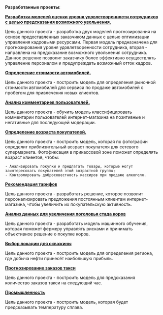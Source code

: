 **Разработанные проекты:**

[**Разработка моделей оценки уровня удовлетворенности сотрудников с целью предсказания возможного увольнения.**](https://github.com/Dnevvs/Data-Science-Projects/tree/main/Employee%20Satisfaction)
  
  Цель данного проекта - разработка двух моделей прогнозирования на основе предоставленных заказчиком данных с целью оптимизации управления кадровыми ресурсами. Первая модель предназначена для прогнозирования уровня удовлетворенности сотрудника, вторая - направлена на предсказание возможного увольнения сотрудника. Данное решение позволит заказчику более эффективно осуществлять управление персоналом и предупреждать возможный отток кадров.

[**Определение стоимости автомобилей.**](https://github.com/Dnevvs/Data-Science-Projects/tree/main/Car%20Cost%20Prediction)
  
  Цель данного проекта - построить модель для определения рыночной стоимости автомобилей для 
сервиса по продаже автомобилей с пробегом для привлечения новых клиентов.

[**Анализ комментариев пользователей.**](https://github.com/Dnevvs/Data-Science-Projects/tree/main/Toxic%20Comments%20Analysis)
  
  Цель данного проекта - обучить модель классифицировать комментарии пользователей интернет-магазина на позитивные и негативные для последующей модерации.

[**Определение возраста покупателей.**](https://github.com/Dnevvs/Data-Science-Projects/tree/main/Customers%20Age%20Prediction)
  
  Цель данного проекта - построить модель, которая по фотографии определит приблизительный возраст покупателя для сетевого супермаркета. Фотофиксация в прикассовой зоне поможет определять возраст клиентов, чтобы:
  
    - Анализировать покупки и предлагать товары, которые могут заинтересовать покупателей этой возрастной группы;
    - Контролировать добросовестность кассиров при продаже алкоголя.

[**Рекомендация тарифов**](https://github.com/Dnevvs/Data-Science-Projects/tree/main/Consumer%20Activity%20Prediction)

  Цель данного проекта - разработать решение, которое позволит персонализировать предложения постоянным клиентам интернет-магазина, чтобы увеличить их покупательскую активность.

[**Анализ данных для увеличения поголовья стада коров**](https://github.com/Dnevvs/Data-Science-Projects/tree/main/Milk%20Yield%20Prediction)

  Цель данного проекта - разработать модель машинного обучения, которая поможет фермеру управлять рисками и принимать объективное решение о покупке коров.

[**Выбор локации для скважины**](https://github.com/Dnevvs/Data-Science-Projects/tree/main/Oil%20Production%20Forecast)

  Цель данного проекта - построить модель для определения региона, где добыча нефти принесёт наибольшую прибыль.

[**Прогнозирование заказов такси**](https://github.com/Dnevvs/Data-Science-Projects/tree/main/Taxi%20Demand%20Prediction)
  
  Цель данного проекта - построить модель для предсказания количество заказов такси на следующий час.

[**Промышленность**](https://github.com/Dnevvs/Data-Science-Projects/tree/main/Industry)
  
  Цель данного проекта - построить модель, которая будет предсказывать температуру сплава.

